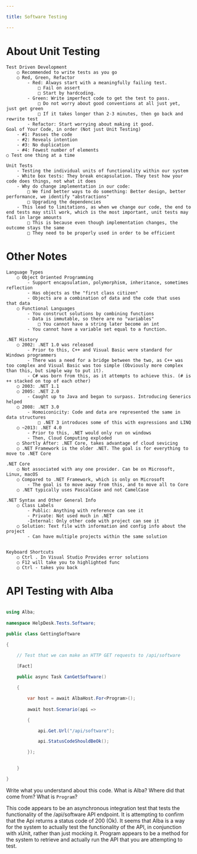 ```yaml
---

title: Software Testing

---
```

 
# About Unit Testing
    Test Driven Development
        ○ Recommended to write tests as you go
        ○ Red, Green, Refactor
            - Red: Always start with a meaningfully failing test.
                □ Fail on assert
                □ Start by hardcoding.
            - Green: Write imperfect code to get the test to pass.
                □ Do not worry about good conventions at all just yet, just get green
                □ If it takes longer than 2-3 minutes, then go back and rewrite test
            - Refactor: Start worrying about making it good.
    Goal of Your Code, in order (Not just Unit Testing)
        - #1: Passes the code
        - #2: Reveals intention
        - #3: No duplication
        - #4: Fewest number of elements
    ○ Test one thing at a time
    
    Unit Tests
        - Testing the individual units of functionality within our system
        - White box tests: They break encapsulation. They test how your code does things, not what it does
        - Why do change implementation in our code:
            □ We find better ways to do something: Better design, better performance, we identify "abstractions"
            □ Upgrading the dependencies
        - This lead to limitations, as when we change our code, the end to end tests may still work, which is the most important, unit tests may fail in large amounts
            □ This is because even though implementation changes, the outcome stays the same
            □ They need to be properly used in order to be efficient 
    


    

# Other Notes
    Language Types
        ○ Object Oriented Programming
            - Support encapsulation, polymorphism, inheritance, sometimes reflection
            - Has objects as the "first class citizen"
            - Objects are a combination of data and the code that uses that data
        ○ Functional Languages
            - You construct solutions by combining functions
            - Data is immutable, so there are no "variables"
                □ You cannot have a string later become an int
            - You cannot have a variable set equal to a function.
        
    .NET History
        ○ 2002: .NET 1.0 was released
            - Prior to this, C++ and Visual Basic were standard for Windows programmers
            - There was a need for a bridge between the two, as C++ was too complex and Visual Basic was too simple (Obviously more complex than this, but simple way to put it).
            - C# was born from this, as it attempts to achieve this. (# is ++ stacked on top of each other)
        ○ 2003: .NET 1.1
        ○ 2005: .NET 2.0
            - Caught up to Java and began to surpass. Introducing Generics helped 
        ○ 2008: .NET 3.0
            - Homoiconicity: Code and data are represented the same in data structures
                □ .NET 3 introduces some of this with expressions and LINQ
        ○ ~2013: .NET 4.0
            - Prior to this, .NET would only run on windows
            - Then, Cloud Computing exploded
        ○ Shortly After: .NET Core, takes advantage of cloud sevicing
        ○ .NET Framework is the older .NET. The goal is for everything to move to .NET Core

    .NET Core
        ○ Not associated with any one provider. Can be on Microsoft, Linux, macOS
        ○ Compared to .NET Framework, which is only on Microsoft
            - The goal is to move away from this, and to move all to Core
        ○ .NET typically uses PascalCase and not CamelCase

    .NET Syntax and Other General Info
        ○ Class Labels
            - Public: Anything with reference can see it
            - Private: Not used much in .NET
            -Internal: Only other code with project can see it
        ○ Solution: Text file with information and config info about the project
            - Can have multiple projects within the same solution


    Keyboard Shortcuts
        ○ Ctrl . In Visual Studio Provides error solutions
        ○ F12 will take you to highlighted func
        ○ Ctrl - takes you back
 
# API Testing with Alba
 
```csharp
 
using Alba;
 
namespace HelpDesk.Tests.Software;

public class GettingSoftware

{

    // Test that we can make an HTTP GET requests to /api/software
 
    [Fact]

    public async Task CanGetSoftware()

    {

        var host = await AlbaHost.For<Program>();
 
        await host.Scenario(api =>

        {

            api.Get.Url("/api/software");

            api.StatusCodeShouldBeOk();

        });
 

    }

}

```
 
Write what you understand about this code. What is Alba? Where did that come from? What is `Program`?

This code appears to be an asynchronous integration test that tests the functionality of the /api/software API endpoint. It is attempting to confirm that the Api returns a status code of 200 (Ok). It seems that Alba is a way for the system to actually test the functionality of the API, in conjunction with xUnit, rather than just mocking it. Program appears to be a method for the system to retrieve and actually run the API that you are attempting to test.